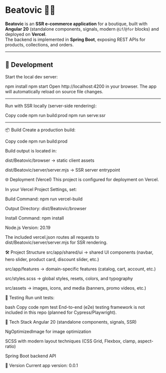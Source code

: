 # Beatovic 👜👟

**Beatovic** is an **SSR e-commerce application** for a boutique, built with **Angular 20** (standalone components, signals, modern `@if`/`@for` blocks) and deployed on **Vercel**.  
The backend is implemented in **Spring Boot**, exposing REST APIs for products, collections, and orders.

--------------------

## 🚀 Development

Start the local dev server:

npm install
npm start
Open http://localhost:4200 in your browser.
The app will automatically reload on source file changes.

--------------------

Run with SSR locally (server-side rendering):

Copy code
npm run build:prod
npm run serve:ssr

--------------------

📦 Build
Create a production build:

Copy code
npm run build:prod

Build output is located in:

dist/Beatovic/browser → static client assets

dist/Beatovic/server/server.mjs → SSR server entrypoint

🌐 Deployment (Vercel)
This project is configured for deployment on Vercel.

In your Vercel Project Settings, set:

Build Command: npm run vercel-build

Output Directory: dist/Beatovic/browser

Install Command: npm install

Node.js Version: 20.19

The included vercel.json routes all requests to dist/Beatovic/server/server.mjs for SSR rendering.

🛠️ Project Structure
src/app/shared/ui → shared UI components (navbar, hero slider, product card, discount slider, etc.)

src/app/features → domain-specific features (catalog, cart, account, etc.)

src/styles.scss → global styles, resets, colors, and typography

src/assets → images, icons, and media (banners, promo videos, etc.)

🧪 Testing
Run unit tests:

bash
Copy code
npm test
End-to-end (e2e) testing framework is not included in this repo (planned for Cypress/Playwright).

📖 Tech Stack
Angular 20 (standalone components, signals, SSR)

NgOptimizedImage for image optimization

SCSS with modern layout techniques (CSS Grid, Flexbox, clamp, aspect-ratio)

Spring Boot backend API

🔖 Version
Current app version: 0.0.1
